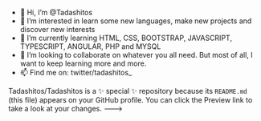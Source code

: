 - 👋 Hi, I’m @Tadashitos
- 👀 I’m interested in learn some new languages, make new projects and discover new interests
- 🌱 I’m currently learning HTML, CSS, BOOTSTRAP, JAVASCRIPT, TYPESCRIPT, ANGULAR, PHP and MYSQL
- 💞️ I’m looking to collaborate on whatever you all need. But most of all, I want to keep learning more and more.
- 📫 Find me on: twitter/tadashitos_ 

Tadashitos/Tadashitos is a ✨ special ✨ repository because its `README.md` (this file) appears on your GitHub profile.
You can click the Preview link to take a look at your changes.
--->
